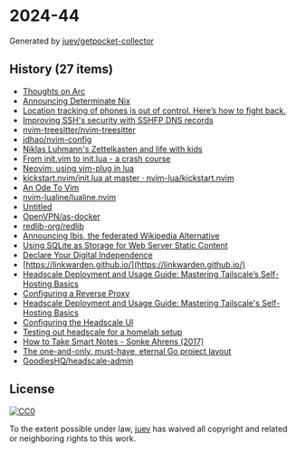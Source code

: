 # 2024-44

Generated by [juev/getpocket-collector](https://github.com/juev/getpocket-collector)

## History (27 items)

- [Thoughts on Arc](https://macwright.com/2024/10/25/arc-browser.html)
- [Announcing Determinate Nix](https://determinate.systems/posts/announcing-determinate-nix/)
- [Location tracking of phones is out of control. Here’s how to fight back.](https://arstechnica.com/information-technology/2024/10/phone-tracking-tool-lets-government-agencies-follow-your-every-move/)
- [Improving SSH's security with SSHFP DNS records](https://blog.apnic.net/2022/12/02/improving-sshs-security-with-sshfp-dns-records/)
- [nvim-treesitter/nvim-treesitter](https://github.com/nvim-treesitter/nvim-treesitter)
- [jdhao/nvim-config](https://github.com/jdhao/nvim-config)
- [Niklas Luhmann's Zettelkasten and life with kids](https://sachachua.com/blog/2024/10/niklas-luhmann-s-zettelkasten-and-life-with-kids/)
- [From init.vim to init.lua - a crash course](https://www.notonlycode.org/neovim-lua-config/)
- [Neovim: using vim-plug in lua](https://dev.to/vonheikemen/neovim-using-vim-plug-in-lua-3oom)
- [kickstart.nvim/init.lua at master · nvim-lua/kickstart.nvim](https://github.com/nvim-lua/kickstart.nvim/blob/master/init.lua)
- [An Ode To Vim](https://bokwoon.com/posts/1khtfep-an-ode-to-vim/)
- [nvim-lualine/lualine.nvim](https://github.com/nvim-lualine/lualine.nvim)
- [Untitled](https://mzfit.app/blog/the_one_where_i_tune_my_cdcd_pipeline/)
- [OpenVPN/as-docker](https://github.com/OpenVPN/as-docker)
- [redlib-org/redlib](https://github.com/redlib-org/redlib)
- [Announcing Ibis, the federated Wikipedia Alternative](https://ibis.wiki/article/Announcing_Ibis,_the_federated_Wikipedia_Alternative)
- [Using SQLite as Storage for Web Server Static Content](https://clace.io/blog/sqlite/)
- [Declare Your Digital Independence](https://freenet.org/)
- [https://linkwarden.github.io/](https://linkwarden.github.io/)
- [Headscale Deployment and Usage Guide: Mastering Tailscale’s Self-Hosting Basics](https://medium.com/@carson_yang/headscale-deployment-and-usage-guide-mastering-tailscales-self-hosting-basics-48d26d7fa9d8)
- [Configuring a Reverse Proxy](https://blog.gurucomputing.com.au/Smart%20VPNS%20with%20Headscale/Configuring%20a%20Reverse%20Proxy/)
- [Headscale Deployment and Usage Guide: Mastering Tailscale's Self-Hosting Basics](https://icloudnative.io/en/posts/how-to-set-up-or-migrate-headscale/)
- [Configuring the Headscale UI](https://blog.gurucomputing.com.au/Smart%20VPNS%20with%20Headscale/Configuring%20the%20Headscale%20UI/)
- [Testing out headscale for a homelab setup](https://luislavena.info/til/testing-out-headscale-for-a-homelab-setup/)
- [How to Take Smart Notes - Sonke Ahrens (2017)](https://sachachua.com/blog/2024/10/how-to-take-smart-notes-sonke-ahrens-2017/)
- [The one-and-only, must-have, eternal Go project layout](https://appliedgocourses.newzenler.com/blog/go-project-layout)
- [GoodiesHQ/headscale-admin](https://github.com/GoodiesHQ/headscale-admin)

## License

[![CC0](https://mirrors.creativecommons.org/presskit/buttons/88x31/svg/cc-zero.svg)](https://creativecommons.org/publicdomain/zero/1.0/)

To the extent possible under law, [juev](https://github.com/juev) has waived all copyright and related or neighboring rights to this work.

